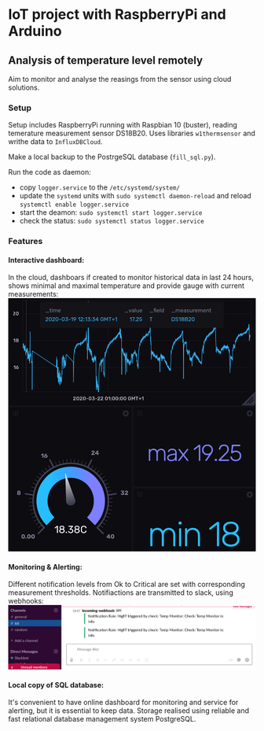 # IoT project with RaspberryPi and Arduino


## Analysis of temperature level remotely
Aim to monitor and analyse the reasings from the sensor using cloud solutions.


### Setup
Setup includes RaspberryPi running with Raspbian 10 (buster), reading temerature measurement sensor DS18B20.
Uses libraries ```w1thermsensor``` and writhe data to ```InfluxDBCloud```.

Make a local backup to the PostrgeSQL database (```fill_sql.py```).

Run the code as daemon:
 - copy ```logger.service``` to the ```/etc/systemd/system/```
 - update the ```systemd``` units with ```sudo systemctl daemon-reload``` and reload ```systemctl enable logger.service```
 - start the deamon: ```sudo systemctl start logger.service ```
 - check the status: ```sudo systemctl status logger.service ```


### Features
#### Interactive dashboard:
In the cloud, dashboars if created to monitor historical data in last 24 hours, shows minimal and maximal temperature and provide gauge with current measurements:
![alt text](https://github.com/grevtsovkirill/dht_logger/blob/master/helpers/RDMPlots/t_dash.png)

#### Monitoring & Alerting:
Different notification levels from Ok to Critical are set with corresponding measurement thresholds.
Notifiactions are transmitted to slack, using webhooks:
![alt text](https://github.com/grevtsovkirill/dht_logger/blob/master/helpers/RDMPlots/slack_integration.png)

#### Local copy of SQL database:
It's convenient to have online dashboard for monitoring and service for alerting, but it is essential to keep data.
Storage realised using reliable and fast relational database management system PostgreSQL.

